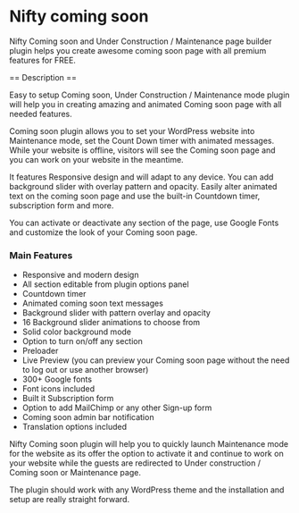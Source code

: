 # Nifty coming soon

Nifty Coming soon and Under Construction / Maintenance page builder plugin helps you create awesome coming soon page with all premium features for FREE. 

== Description ==

Easy to setup Coming soon, Under Construction / Maintenance mode plugin will help you in creating amazing and animated Coming soon page with all needed features.

Coming soon plugin allows you to set your WordPress website into Maintenance mode, set the Count Down timer with animated messages. While your website is offline, visitors will see the Coming soon page and you can work on your website in the meantime.

It features Responsive design and will adapt to any device. You can add background slider with overlay pattern and opacity. Easily alter animated text on the coming soon page and use the built-in Countdown timer, subscription form and more.

You can activate or deactivate any section of the page, use Google Fonts and customize the look of your Coming soon page.

### Main Features


* Responsive and modern design
* All section editable from plugin options panel
* Countdown timer
* Animated coming soon text messages
* Background slider with pattern overlay and opacity
* 16 Background slider animations to choose from
* Solid color background mode
* Option to turn on/off any section
* Preloader
* Live Preview (you can preview your Coming soon page without the need to log out or use another browser)
* 300+ Google fonts
* Font icons included
* Built it Subscription form
* Option to add MailChimp or any other Sign-up form
* Coming soon admin bar notification
* Translation options included

Nifty Coming soon plugin will help you to quickly launch Maintenance mode for the website as its offer the option to activate it and continue to work on your website while the guests are redirected to Under construction / Coming soon or Maintenance page.

The plugin should work with any WordPress theme and the installation and setup are really straight forward.
